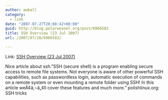 ```yaml
---
author: awball
category:
  - link
date: "2007-07-27T20:08:42+00:00"
guid: http://blog.polarweasel.org/post/6966582
title: SSH Overview (23 Jul 2007)
url: /2007/07/28/6966582/

---
```

Link: [SSH Overview (23 Jul 2007)](http://RootPrompt.org/article.php3?article=11078)

Nice article about ssh.”SSH (secure shell) is a program enabling secure access to remote file systems. Not everyone is aware of other powerful SSH capabilities, such as passwordless login, automatic execution of commands on a remote system or even mounting a remote folder using SSH! In this article weÃ¢â‚¬â„¢ll cover these features and much more.” polishlinux.org: SSH tricks
